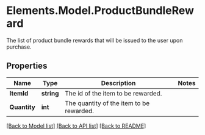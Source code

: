 # Elements.Model.ProductBundleReward
The list of product bundle rewards that will be issued to the user upon purchase.

## Properties

Name | Type | Description | Notes
------------ | ------------- | ------------- | -------------
**ItemId** | **string** | The id of the item to be rewarded. | 
**Quantity** | **int** | The quantity of the item to be rewarded. | 

[[Back to Model list]](../README.md#documentation-for-models) [[Back to API list]](../README.md#documentation-for-api-endpoints) [[Back to README]](../README.md)

